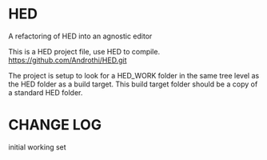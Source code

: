 
# HED
A refactoring of HED into an agnostic editor

This is a HED project file, use HED to compile.
https://github.com/Androthi/HED.git

The project is setup to look for a HED_WORK folder in the same tree level as the HED folder as a build target. This build target folder should be a copy of a standard HED folder.


# CHANGE LOG
initial working set